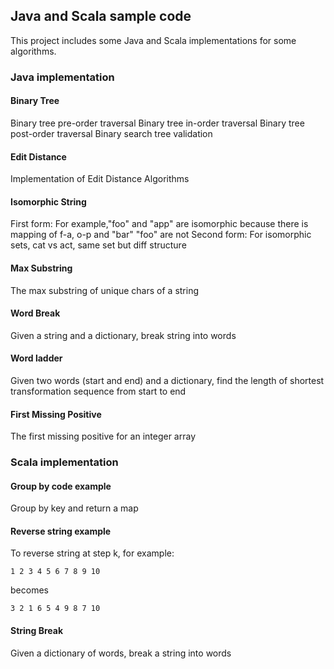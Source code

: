 ## Java and Scala sample code
    
This project includes some Java and Scala implementations for some algorithms.

### Java implementation

#### Binary Tree

Binary tree pre-order traversal
Binary tree in-order traversal
Binary tree post-order traversal
Binary search tree validation

#### Edit Distance

Implementation of Edit Distance Algorithms

#### Isomorphic String

First form: For example,"foo" and "app" are isomorphic because there is mapping of f-a, o-p and "bar" "foo" are not
Second form:  For isomorphic sets, cat vs act, same set but diff structure

#### Max Substring

The max substring of unique chars of a string

#### Word Break

Given a string and a dictionary, break string into words

#### Word ladder

Given two words (start and end) and a dictionary, find the length of shortest transformation sequence from start to end

#### First Missing Positive

The first missing positive for an integer array

### Scala implementation

#### Group by code example

Group by key and return a map

#### Reverse string example

To reverse string at step k, for example:

    1 2 3 4 5 6 7 8 9 10
    
becomes

    3 2 1 6 5 4 9 8 7 10

#### String Break

Given a dictionary of words, break a string into words

